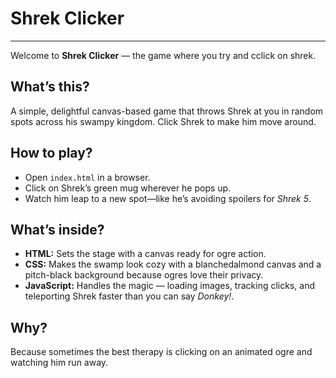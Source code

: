 # Shrek Clicker

---

Welcome to **Shrek Clicker** — the game where you try and cclick on shrek.



## What’s this?

A simple, delightful canvas-based game that throws Shrek at you in random spots across his swampy kingdom. Click Shrek to make him move around.


## How to play?

- Open `index.html` in a browser.  
- Click on Shrek’s green mug wherever he pops up.  
- Watch him leap to a new spot—like he’s avoiding spoilers for *Shrek 5*.


## What’s inside?

- **HTML:** Sets the stage with a canvas ready for ogre action.  
- **CSS:** Makes the swamp look cozy with a blanchedalmond canvas and a pitch-black background because ogres love their privacy.  
- **JavaScript:** Handles the magic — loading images, tracking clicks, and teleporting Shrek faster than you can say *Donkey!*.


## Why?

Because sometimes the best therapy is clicking on an animated ogre and watching him run away.
